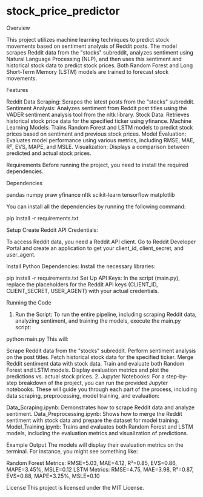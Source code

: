 # stock_price_predictor

Overview

This project utilizes machine learning techniques to predict stock movements based on sentiment analysis of Reddit posts. The model scrapes Reddit data from the "stocks" subreddit, analyzes sentiment using Natural Language Processing (NLP), and then uses this sentiment and historical stock data to predict stock prices. Both Random Forest and Long Short-Term Memory (LSTM) models are trained to forecast stock movements.


Features

Reddit Data Scraping: Scrapes the latest posts from the "stocks" subreddit.
Sentiment Analysis: Analyzes sentiment from Reddit post titles using the VADER sentiment analysis tool from the nltk library.
Stock Data: Retrieves historical stock price data for the specified ticker using yfinance.
Machine Learning Models: Trains Random Forest and LSTM models to predict stock prices based on sentiment and previous stock prices.
Model Evaluation: Evaluates model performance using various metrics, including RMSE, MAE, R², EVS, MAPE, and MSLE.
Visualization: Displays a comparison between predicted and actual stock prices.


Requirements
Before running the project, you need to install the required dependencies.

Dependencies

pandas
numpy
praw
yfinance
nltk
scikit-learn
tensorflow
matplotlib

You can install all the dependencies by running the following command:

pip install -r requirements.txt

Setup
Create Reddit API Credentials:

To access Reddit data, you need a Reddit API client.
Go to Reddit Developer Portal and create an application to get your client_id, client_secret, and user_agent.


Install Python Dependencies: Install the necessary libraries:

pip install -r requirements.txt
Set Up API Keys: In the script (main.py), replace the placeholders for the Reddit API keys (CLIENT_ID, CLIENT_SECRET, USER_AGENT) with your actual credentials.

Running the Code
1. Run the Script:
To run the entire pipeline, including scraping Reddit data, analyzing sentiment, and training the models, execute the main.py script:

python main.py
This will:

Scrape Reddit data from the "stocks" subreddit.
Perform sentiment analysis on the post titles.
Fetch historical stock data for the specified ticker.
Merge Reddit sentiment data with stock data.
Train and evaluate both Random Forest and LSTM models.
Display evaluation metrics and plot the predictions vs. actual stock prices.
2. Jupyter Notebooks:
For a step-by-step breakdown of the project, you can run the provided Jupyter notebooks. These will guide you through each part of the process, including data scraping, preprocessing, model training, and evaluation:

Data_Scraping.ipynb: Demonstrates how to scrape Reddit data and analyze sentiment.
Data_Preprocessing.ipynb: Shows how to merge the Reddit sentiment with stock data and prepare the dataset for model training.
Model_Training.ipynb: Trains and evaluates both Random Forest and LSTM models, including the evaluation metrics and visualization of predictions.

Example Output
The models will display their evaluation metrics on the terminal. For instance, you might see something like:

Random Forest Metrics: RMSE=5.03, MAE=4.12, R²=0.85, EVS=0.86, MAPE=3.45%, MSLE=0.12
LSTM Metrics: RMSE=4.75, MAE=3.98, R²=0.87, EVS=0.88, MAPE=3.25%, MSLE=0.10


License
This project is licensed under the MIT License.



